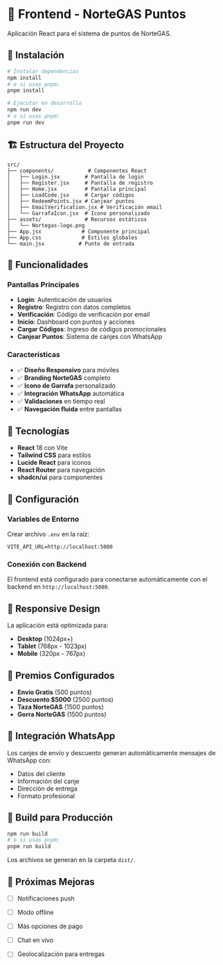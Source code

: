 # 🎨 Frontend - NorteGAS Puntos

Aplicación React para el sistema de puntos de NorteGAS.

## 🚀 Instalación

```bash
# Instalar dependencias
npm install
# o si usas pnpm:
pnpm install

# Ejecutar en desarrollo
npm run dev
# o si usas pnpm:
pnpm run dev
```

## 🏗️ Estructura del Proyecto

```
src/
├── components/           # Componentes React
│   ├── Login.jsx        # Pantalla de login
│   ├── Register.jsx     # Pantalla de registro
│   ├── Home.jsx         # Pantalla principal
│   ├── LoadCode.jsx     # Cargar códigos
│   ├── RedeemPoints.jsx # Canjear puntos
│   ├── EmailVerification.jsx # Verificación email
│   └── GarrafaIcon.jsx  # Icono personalizado
├── assets/              # Recursos estáticos
│   └── Nortegas-logo.png
├── App.jsx             # Componente principal
├── App.css             # Estilos globales
└── main.jsx           # Punto de entrada
```

## 🎯 Funcionalidades

### Pantallas Principales
- **Login**: Autenticación de usuarios
- **Registro**: Registro con datos completos
- **Verificación**: Código de verificación por email
- **Inicio**: Dashboard con puntos y acciones
- **Cargar Códigos**: Ingreso de códigos promocionales
- **Canjear Puntos**: Sistema de canjes con WhatsApp

### Características
- ✅ **Diseño Responsivo** para móviles
- ✅ **Branding NorteGAS** completo
- ✅ **Icono de Garrafa** personalizado
- ✅ **Integración WhatsApp** automática
- ✅ **Validaciones** en tiempo real
- ✅ **Navegación fluida** entre pantallas

## 🎨 Tecnologías

- **React** 18 con Vite
- **Tailwind CSS** para estilos
- **Lucide React** para iconos
- **React Router** para navegación
- **shadcn/ui** para componentes

## 🔧 Configuración

### Variables de Entorno

Crear archivo `.env` en la raíz:

```env
VITE_API_URL=http://localhost:5000
```

### Conexión con Backend

El frontend está configurado para conectarse automáticamente con el backend en `http://localhost:5000`.

## 📱 Responsive Design

La aplicación está optimizada para:
- **Desktop** (1024px+)
- **Tablet** (768px - 1023px)
- **Mobile** (320px - 767px)

## 🎁 Premios Configurados

- **Envío Gratis** (500 puntos)
- **Descuento $5000** (2500 puntos)
- **Taza NorteGAS** (1500 puntos)
- **Gorra NorteGAS** (1500 puntos)

## 📲 Integración WhatsApp

Los canjes de envío y descuento generan automáticamente mensajes de WhatsApp con:
- Datos del cliente
- Información del canje
- Dirección de entrega
- Formato profesional

## 🚀 Build para Producción

```bash
npm run build
# o si usas pnpm:
pnpm run build
```

Los archivos se generan en la carpeta `dist/`.

## 🔄 Próximas Mejoras

- [ ] Notificaciones push
- [ ] Modo offline
- [ ] Más opciones de pago
- [ ] Chat en vivo
- [ ] Geolocalización para entregas

